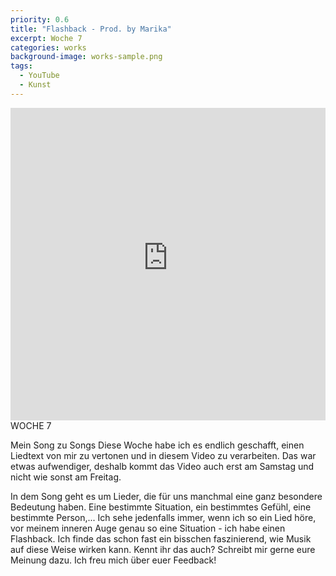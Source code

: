 ```yaml
---
priority: 0.6
title: "Flashback - Prod. by Marika"
excerpt: Woche 7
categories: works
background-image: works-sample.png
tags:
  - YouTube
  - Kunst
---
```

<span class="image featured"></span>
<iframe width="100%" height="500px" src="https://www.youtube-nocookie.com/embed/bWMLpKFasnA" frameborder="0" allow="autoplay; encrypted-media" allowfullscreen></iframe>
WOCHE 7

Mein Song zu Songs
Diese Woche habe ich es endlich geschafft, einen Liedtext von mir zu vertonen und in diesem Video zu verarbeiten.
Das war etwas aufwendiger, deshalb kommt das Video auch erst am Samstag und nicht wie sonst am Freitag.

In dem Song geht es um Lieder, die für uns manchmal eine ganz besondere Bedeutung haben. Eine bestimmte Situation, ein bestimmtes Gefühl, eine bestimmte Person,... Ich sehe jedenfalls immer, wenn ich so ein Lied höre, vor meinem inneren Auge genau so eine Situation - ich habe einen Flashback.
Ich finde das schon fast ein bisschen faszinierend, wie Musik auf diese Weise wirken kann.
Kennt ihr das auch? Schreibt mir gerne eure Meinung dazu. Ich freu mich über euer Feedback! 
